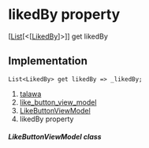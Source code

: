 
<div>

# likedBy property

</div>



[[List](https://api.flutter.dev/flutter/dart-core/List-class.html)[\<[[LikedBy](../../models_post_post_model/LikedBy-class.html)]\>]]
get likedBy



## Implementation

``` language-dart
List<LikedBy> get likedBy => _likedBy;
```








1.  [talawa](../../index.html)
2.  [like_button_view_model](../../view_model_widgets_view_models_like_button_view_model/)
3.  [LikeButtonViewModel](../../view_model_widgets_view_models_like_button_view_model/LikeButtonViewModel-class.html)
4.  likedBy property

##### LikeButtonViewModel class







